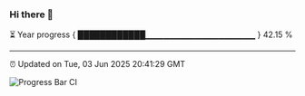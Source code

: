 ### Hi there 👋

⏳ Year progress { ████████████▁▁▁▁▁▁▁▁▁▁▁▁▁▁▁▁▁▁ } 42.15 %

---

⏰ Updated on Tue, 03 Jun 2025 20:41:29 GMT

![Progress Bar CI](https://github.com/IshwaranRudhara/GIT-ACTION/workflows/Progress%20Bar%20CI/badge.svg)
